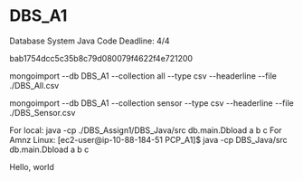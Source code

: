 # DBS_A1
Database System Java Code
Deadline: 4/4

bab1754dcc5c35b8c79d080079f4622f4e721200

mongoimport --db DBS_A1 --collection all --type csv --headerline --file ./DBS_All.csv

mongoimport --db DBS_A1 --collection sensor --type csv --headerline --file ./DBS_Sensor.csv

For local: java -cp ./DBS_Assign1/DBS_Java/src db.main.Dbload a b c
For Amnz Linux:  [ec2-user@ip-10-88-184-51 PCP_A1]$ java -cp DBS_Java/src db.main.Dbload a b c

Hello, world